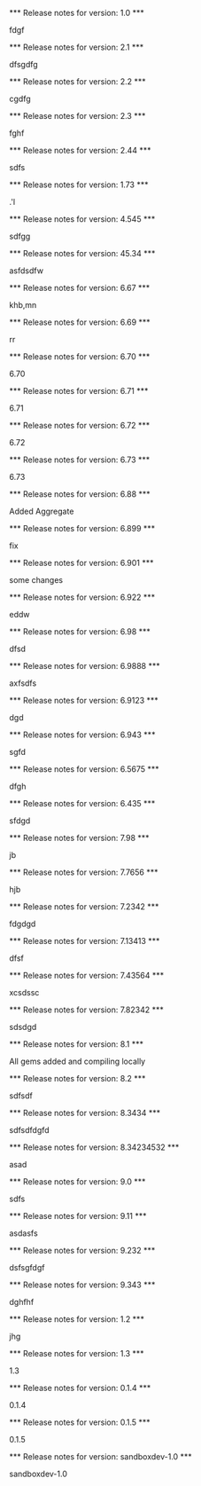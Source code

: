 

*** Release notes for version: 1.0 ***

fdgf

*** Release notes for version: 2.1 ***

dfsgdfg

*** Release notes for version: 2.2 ***

cgdfg

*** Release notes for version: 2.3 ***

fghf

*** Release notes for version: 2.44 ***

sdfs

*** Release notes for version: 1.73 ***

.'l

*** Release notes for version: 4.545 ***

sdfgg

*** Release notes for version: 45.34 ***

asfdsdfw

*** Release notes for version: 6.67 ***

khb,mn

*** Release notes for version: 6.69 ***

rr

*** Release notes for version: 6.70 ***

6.70

*** Release notes for version: 6.71 ***

6.71

*** Release notes for version: 6.72 ***

6.72

*** Release notes for version: 6.73 ***

6.73

*** Release notes for version: 6.88 ***

Added Aggregate

*** Release notes for version: 6.899 ***

fix

*** Release notes for version: 6.901 ***

some changes

*** Release notes for version: 6.922 ***

eddw

*** Release notes for version: 6.98 ***

dfsd

*** Release notes for version: 6.9888 ***

axfsdfs

*** Release notes for version: 6.9123 ***

dgd

*** Release notes for version: 6.943 ***

sgfd

*** Release notes for version: 6.5675 ***

dfgh

*** Release notes for version: 6.435 ***

sfdgd

*** Release notes for version: 7.98 ***

jb

*** Release notes for version: 7.7656 ***

hjb

*** Release notes for version: 7.2342 ***

fdgdgd

*** Release notes for version: 7.13413 ***

dfsf

*** Release notes for version: 7.43564 ***

xcsdssc

*** Release notes for version: 7.82342 ***

sdsdgd

*** Release notes for version: 8.1 ***

All gems added and compiling locally

*** Release notes for version: 8.2 ***

sdfsdf

*** Release notes for version: 8.3434 ***

sdfsdfdgfd

*** Release notes for version: 8.34234532 ***

asad

*** Release notes for version: 9.0 ***

sdfs

*** Release notes for version: 9.11 ***

asdasfs

*** Release notes for version: 9.232 ***

dsfsgfdgf

*** Release notes for version: 9.343 ***

dghfhf

*** Release notes for version: 1.2 ***

jhg

*** Release notes for version: 1.3 ***

1.3

*** Release notes for version: 0.1.4 ***

0.1.4

*** Release notes for version: 0.1.5 ***

0.1.5

*** Release notes for version: sandboxdev-1.0 ***

sandboxdev-1.0